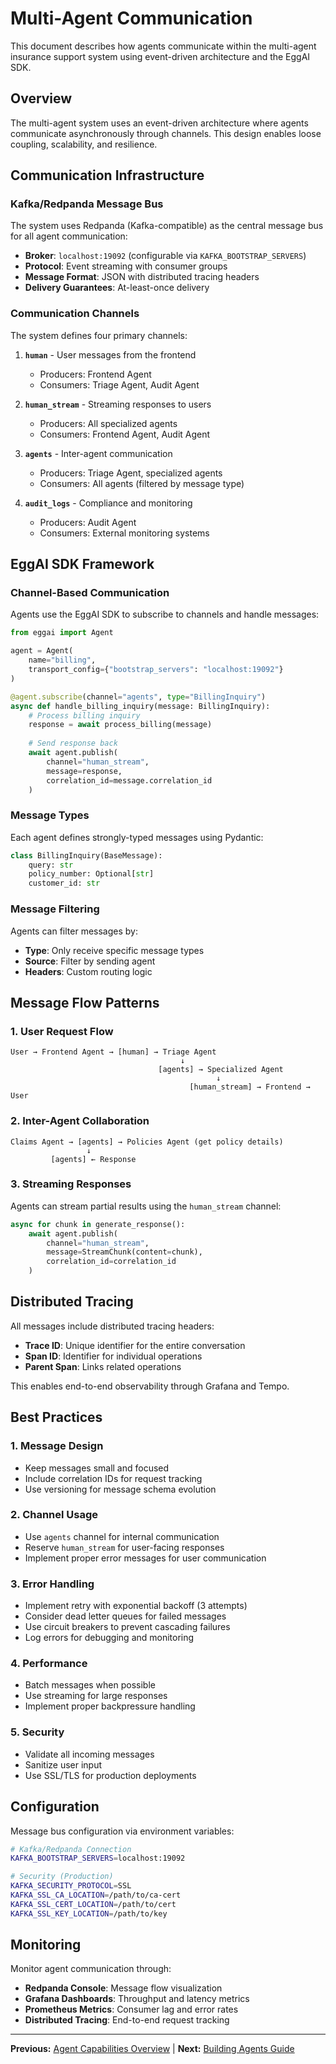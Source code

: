 # Multi-Agent Communication

This document describes how agents communicate within the multi-agent insurance support system using event-driven architecture and the EggAI SDK.

## Overview

The multi-agent system uses an event-driven architecture where agents communicate asynchronously through channels. This design enables loose coupling, scalability, and resilience.

## Communication Infrastructure

### Kafka/Redpanda Message Bus

The system uses Redpanda (Kafka-compatible) as the central message bus for all agent communication:

- **Broker**: `localhost:19092` (configurable via `KAFKA_BOOTSTRAP_SERVERS`)
- **Protocol**: Event streaming with consumer groups
- **Message Format**: JSON with distributed tracing headers
- **Delivery Guarantees**: At-least-once delivery

### Communication Channels

The system defines four primary channels:

1. **`human`** - User messages from the frontend
   - Producers: Frontend Agent
   - Consumers: Triage Agent, Audit Agent

2. **`human_stream`** - Streaming responses to users
   - Producers: All specialized agents
   - Consumers: Frontend Agent, Audit Agent

3. **`agents`** - Inter-agent communication
   - Producers: Triage Agent, specialized agents
   - Consumers: All agents (filtered by message type)

4. **`audit_logs`** - Compliance and monitoring
   - Producers: Audit Agent
   - Consumers: External monitoring systems

## EggAI SDK Framework

### Channel-Based Communication

Agents use the EggAI SDK to subscribe to channels and handle messages:

```python
from eggai import Agent

agent = Agent(
    name="billing",
    transport_config={"bootstrap_servers": "localhost:19092"}
)

@agent.subscribe(channel="agents", type="BillingInquiry")
async def handle_billing_inquiry(message: BillingInquiry):
    # Process billing inquiry
    response = await process_billing(message)
    
    # Send response back
    await agent.publish(
        channel="human_stream",
        message=response,
        correlation_id=message.correlation_id
    )
```

### Message Types

Each agent defines strongly-typed messages using Pydantic:

```python
class BillingInquiry(BaseMessage):
    query: str
    policy_number: Optional[str]
    customer_id: str
```

### Message Filtering

Agents can filter messages by:
- **Type**: Only receive specific message types
- **Source**: Filter by sending agent
- **Headers**: Custom routing logic

## Message Flow Patterns

### 1. User Request Flow

```
User → Frontend Agent → [human] → Triage Agent
                                      ↓
                                 [agents] → Specialized Agent
                                              ↓
                                        [human_stream] → Frontend → User
```

### 2. Inter-Agent Collaboration

```
Claims Agent → [agents] → Policies Agent (get policy details)
                 ↓
         [agents] ← Response
```

### 3. Streaming Responses

Agents can stream partial results using the `human_stream` channel:

```python
async for chunk in generate_response():
    await agent.publish(
        channel="human_stream",
        message=StreamChunk(content=chunk),
        correlation_id=correlation_id
    )
```

## Distributed Tracing

All messages include distributed tracing headers:
- **Trace ID**: Unique identifier for the entire conversation
- **Span ID**: Identifier for individual operations
- **Parent Span**: Links related operations

This enables end-to-end observability through Grafana and Tempo.

## Best Practices

### 1. Message Design
- Keep messages small and focused
- Include correlation IDs for request tracking
- Use versioning for message schema evolution

### 2. Channel Usage
- Use `agents` channel for internal communication
- Reserve `human_stream` for user-facing responses
- Implement proper error messages for user communication

### 3. Error Handling
- Implement retry with exponential backoff (3 attempts)
- Consider dead letter queues for failed messages
- Use circuit breakers to prevent cascading failures
- Log errors for debugging and monitoring

### 4. Performance
- Batch messages when possible
- Use streaming for large responses
- Implement proper backpressure handling

### 5. Security
- Validate all incoming messages
- Sanitize user input
- Use SSL/TLS for production deployments

## Configuration

Message bus configuration via environment variables:

```bash
# Kafka/Redpanda Connection
KAFKA_BOOTSTRAP_SERVERS=localhost:19092

# Security (Production)
KAFKA_SECURITY_PROTOCOL=SSL
KAFKA_SSL_CA_LOCATION=/path/to/ca-cert
KAFKA_SSL_CERT_LOCATION=/path/to/cert
KAFKA_SSL_KEY_LOCATION=/path/to/key
```

## Monitoring

Monitor agent communication through:
- **Redpanda Console**: Message flow visualization
- **Grafana Dashboards**: Throughput and latency metrics
- **Prometheus Metrics**: Consumer lag and error rates
- **Distributed Tracing**: End-to-end request tracking

---

**Previous:** [Agent Capabilities Overview](agents-overview.md) | **Next:** [Building Agents Guide](building-agents-eggai.md)